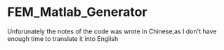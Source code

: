 # FEM_Matlab_Generator
Unforunately the notes of  the code was wrote in Chinese,as I don't have enough time to translate it into English
